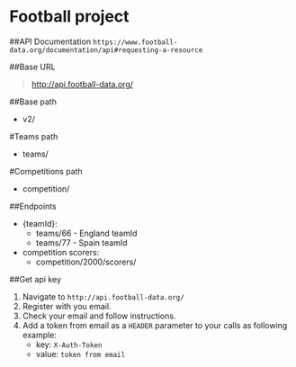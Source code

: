 # Football project

##API Documentation
```https://www.football-data.org/documentation/api#requesting-a-resource```

##Base URL
>http://api.football-data.org/

##Base path
- v2/

#Teams path
- teams/

#Competitions path
- competition/

##Endpoints
- {teamId}:
    * teams/66 - England teamId
    * teams/77 - Spain teamId
- competition scorers:
    * competition/2000/scorers/



##Get api key
1. Navigate to `http://api.football-data.org/`
2. Register with you email.
3. Check your email and follow instructions.
4. Add a token from email as a `HEADER` parameter to your calls as following example:
   * key: `X-Auth-Token`
   * value: `token from email`



